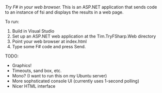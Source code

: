 _Try F# in your web browser._ This is an ASP.NET application that sends code to an instance of fsi and displays the results in a web page.

To run:

1. Build in Visual Studio
2. Set up an ASP.NET web application at the Tim.TryFSharp.Web directory
3. Point your web browser at index.html
4. Type some F# code and press Send.

TODO:

- Graphics!
- Timeouts, sand box, etc.
- Mono? (I want to run this on my Ubuntu server)
- More sophsticated console UI (currently uses 1-second polling)
- Nicer HTML interface